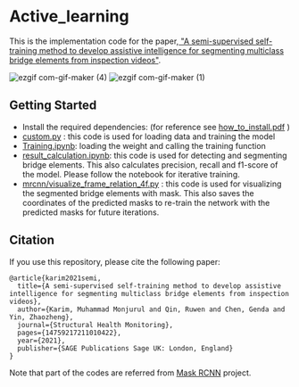 # Active_learning
This is the implementation code for the paper,<a href="https://journals.sagepub.com/doi/abs/10.1177/14759217211010422"> "A semi-supervised self-training method to develop assistive intelligence for segmenting multiclass bridge elements from inspection videos"</a>.</p> 


<!-- ![ezgif com-gif-maker (2)](https://user-images.githubusercontent.com/40798690/121276061-f15fb700-c89b-11eb-85c0-5e86f19784b8.gif) ![ezgif com-gif-maker (3)](https://user-images.githubusercontent.com/40798690/121276072-f6bd0180-c89b-11eb-9b96-7188097ba531.gif) -->

![ezgif com-gif-maker (4)](https://user-images.githubusercontent.com/40798690/121276306-6e8b2c00-c89c-11eb-8fc1-87f2b411011c.gif) ![ezgif com-gif-maker (1)](https://user-images.githubusercontent.com/40798690/121360023-0a9b4e80-c902-11eb-9804-d9a6c13f0485.gif)




<!-- ![ezgif com-gif-maker (5)](https://user-images.githubusercontent.com/40798690/121276307-6fbc5900-c89c-11eb-89f8-959d9b0c738a.gif) -->

<!-- ## Contents
* Installation
* Dataset Preparation
* Pre-trained models
* Training and Testing
* Citation -->

## Getting Started
* Install the required dependencies: (for reference see [how_to_install.pdf](https://github.com/monjurulkarim/Tracking_manufacturing/blob/master/how_to_install.pdf) )
*  [custom.py](https://github.com/monjurulkarim/active_learning/blob/main/custom.py) : this code is used for loading data and training the model
*  [Training.ipynb](https://github.com/monjurulkarim/active_learning/blob/main/Training.ipynb): loading the weight and calling the training function
*  [result_calculation.ipynb](https://github.com/monjurulkarim/active_learning/blob/main/result_calculation.ipynb): this code is used for detecting and segmenting bridge elements. This also calculates precision, recall and f1-score of the model. Please follow the notebook for iterative training.
*  [mrcnn/visualize_frame_relation_4f.py](https://github.com/monjurulkarim/active_learning/blob/main/mrcnn/visualize_frame_relation_4f.py) : this code is used for visualizing the segmented bridge elements with mask. This also saves the coordinates of the predicted masks to re-train the network with the predicted masks for future iterations.

## Citation
If you use this repository, please cite the following paper:

~~~~
@article{karim2021semi,
  title={A semi-supervised self-training method to develop assistive intelligence for segmenting multiclass bridge elements from inspection videos},
  author={Karim, Muhammad Monjurul and Qin, Ruwen and Chen, Genda and Yin, Zhaozheng},
  journal={Structural Health Monitoring},
  pages={14759217211010422},
  year={2021},
  publisher={SAGE Publications Sage UK: London, England}
}
~~~~

Note that part of the codes are referred from <a href="https://github.com/matterport/Mask_RCNN">Mask RCNN</a> project.
